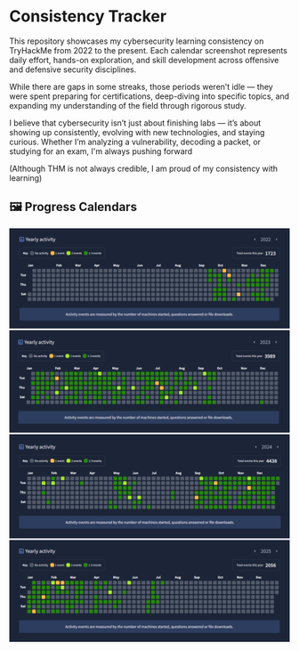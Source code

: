 #  Consistency Tracker

This repository showcases my cybersecurity learning consistency on TryHackMe from 2022 to the present. Each calendar screenshot represents daily effort, hands-on exploration, and skill development across offensive and defensive security disciplines.

While there are gaps in some streaks, those periods weren’t idle — they were spent preparing for certifications, deep-diving into specific topics, and expanding my understanding of the field through rigorous study.

I believe that cybersecurity isn’t just about finishing labs — it’s about showing up consistently, evolving with new technologies, and staying curious. Whether I’m analyzing a vulnerability, decoding a packet, or studying for an exam, I'm always pushing forward

(Although THM is not always credible, I am proud of my consistency with learning)



## 🖼 Progress Calendars


[![2022 Calendar](screenshots/calendar-2022.png)](screenshots/calendar-2022.png)
[![2023 Calendar](screenshots/calendar-2023.png)](screenshots/calendar-2023.png)
[![2024 Calendar](screenshots/calendar-2024.png)](screenshots/calendar-2024.png)
[![2025 Calendar](screenshots/calendar-2025.png)](screenshots/calendar-2025.png)
